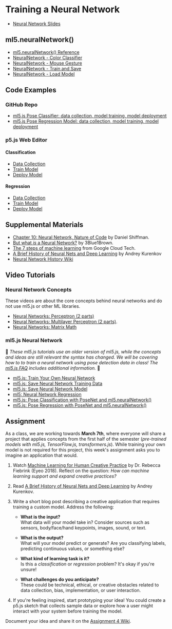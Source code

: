 # Training a Neural Network

- [Neural Network Slides](https://docs.google.com/presentation/d/1NqBjHPStaYl2vlZKPisLp4XsyHatoUFvFk-HpQig6ns/edit?usp=sharing)

## ml5.neuralNetwork()

- [ml5.neuralNetwork() Reference](https://docs.ml5js.org/#/reference/neural-network)
- [NeuralNetwork - Color Classifier](https://editor.p5js.org/ml5/sketches/eGHBdmCLe)
- [NeuralNetwork - Mouse Gesture](https://editor.p5js.org/ml5/sketches/FdXAgrA3N)
- [NeuralNetwork - Train and Save](https://editor.p5js.org/ml5/sketches/rR51vvi-u)
- [NeuralNetwork - Load Model](https://editor.p5js.org/ml5/sketches/U-aljtx7x)

## Code Examples

### GitHub Repo

- [ml5.js Pose Classifier: data collection, model training, model deployment](https://github.com/shiffman/ml5-neural-network-example/tree/main/ml5js/pose-classifier)
- [ml5.js Pose Regression Model: data collection, model training, model deployment](https://github.com/shiffman/ml5-neural-network-example/tree/main/ml5js/pose-regression)

### p5.js Web Editor

#### Classification
- [Data Collection](https://editor.p5js.org/ml_4_cc/sketches/mhNTFKLpz)
- [Train Model](https://editor.p5js.org/ml_4_cc/sketches/TN9d52IcI)
- [Deploy Model](https://editor.p5js.org/ml_4_cc/sketches/NPIxC0u--D)

#### Regression
- [Data Collection](https://editor.p5js.org/ml_4_cc/sketches/vRMRtbVWR)
- [Train Model](https://editor.p5js.org/ml_4_cc/sketches/g8wddLHmj)
- [Deploy Model](https://editor.p5js.org/ml_4_cc/sketches/_BMeZFMcc)

## Supplemental Materials

- [Chapter 10: Neural Network, Nature of Code](https://natureofcode.com/book/chapter-10-neural-networks/) by Daniel Shiffman.
- [But what _is_ a Neural Network?](https://youtu.be/aircAruvnKk?list=PLZHQObOWTQDNU6R1_67000Dx_ZCJB-3pi) by 3Blue1Brown.
- [The 7 steps of machine learning](https://www.youtube.com/watch?v=nKW8Ndu7Mjw) from Google Cloud Tech.
- [A Brief History of Neural Nets and Deep Learning](https://www.skynettoday.com/overviews/neural-net-history) by Andrey Kurenkov
- [Neural Network History Wiki](https://github.com/shiffman/ML-for-Creative-Coding/wiki/Neural-Network-History)

## Video Tutorials

### Neural Network Concepts

These videos are about the core concepts behind neural networks and do not use ml5.js or other ML libraries.

- [Neural Networks: Perceptron (2 parts)](https://thecodingtrain.com/tracks/neural-networks/neural-networks/2-perceptron-part-1)
- [Neural Networks: Multilayer Perceptron (2 parts)](https://thecodingtrain.com/tracks/neural-networks/neural-networks/4-multilayer-perceptron-part-1).
- [Neural Networks: Matrix Math](https://thecodingtrain.com/tracks/neural-networks/neural-networks/6-matrix-math-basics)

### ml5.js Neural Network

🚨 _These ml5.js tutorials use an older version of ml5.js, while the concepts and ideas are still relevant the syntax has changed. We will be covering how to to train a neural network using pose detection data in class! The [ml5.js FAQ](https://docs.ml5js.org/#/welcome/faq?id=what-happened-to-older-ml5js-releases) includes additional information._ 🚨

- [ml5.js: Train Your Own Neural Network](https://thecodingtrain.com/tracks/ml5js-beginners-guide/ml5/6-train-your-own-neural-network/1-train-the-model)
- [ml5.js: Save Neural Network Training Data](https://thecodingtrain.com/tracks/ml5js-beginners-guide/ml5/6-train-your-own-neural-network/2-save-data)
- [ml5.js: Save Neural Network Model](https://thecodingtrain.com/tracks/ml5js-beginners-guide/ml5/6-train-your-own-neural-network/3-save-model)
- [ml5: Neural Network Regression](https://thecodingtrain.com/tracks/ml5js-beginners-guide/ml5/6-train-your-own-neural-network/4-regression)
- [ml5.js: Pose Classification with PoseNet and ml5.neuralNetwork()](https://thecodingtrain.com/tracks/ml5js-beginners-guide/ml5/7-posenet/2-pose-classifier)
- [ml5.js: Pose Regression with PoseNet and ml5.neuralNetwork()](https://thecodingtrain.com/tracks/ml5js-beginners-guide/ml5/7-posenet/3-pose-regression)

## Assignment  

As a class, we are working towards **March 7th**, where everyone will share a project that applies concepts from the first half of the semester (_pre-trained models with ml5.js, TensorFlow.js, transformers.js_). While training your own model is not required for this project, this week's assignment asks you to imagine an application that would.  

1. Watch [Machine Learning for Human Creative Practice](https://vimeo.com/287094397) by Dr. Rebecca Fiebrink (Eyeo 2018). Reflect on the question: _How can machine learning support and expand creative practices?_  

2. Read [A Brief History of Neural Nets and Deep Learning](https://www.skynettoday.com/overviews/neural-net-history) by Andrey Kurenkov.  

3. Write a short blog post describing a creative application that requires training a custom model. Address the following:  

   - **What is the input?**  
     What data will your model take in? Consider sources such as sensors, body/face/hand keypoints, images, sound, or text. 
     
   - **What is the output?**  
     What will your model predict or generate? Are you classifying labels, predicting continuous values, or something else?  

   - **What kind of learning task is it?**  
     Is this a _classification_ or _regression_ problem? It's okay if you're unsure!  

   - **What challenges do you anticipate?**  
     These could be technical, ethical, or creative obstacles related to data collection, bias, implementation, or user interaction.

4. If you're feeling inspired, start prototyping your idea! You could create a p5.js sketch that collects sample data or explore how a user might interact with your system before training the model.

Document your idea and share it on the [Assignment 4 Wiki](https://github.com/shiffman/ML-for-Creative-Coding/wiki/Assignment-4).


